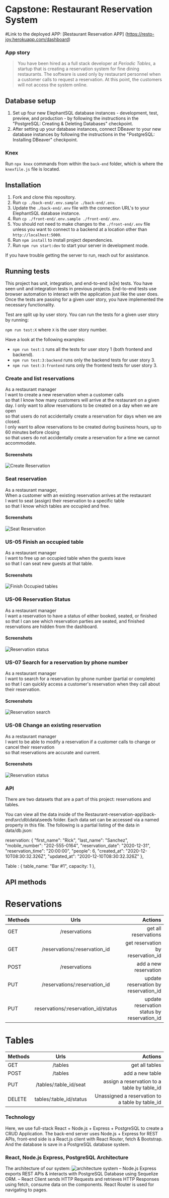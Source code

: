 # Capstone: Restaurant Reservation System

#Link to the deployed APP:
[Restaurant Reservation APP] (https://resto-joy.herokuapp.com/dashboard)

### App story

> You have been hired as a full stack developer at _Periodic Tables_, a startup that is creating a reservation system for fine dining restaurants.
> The software is used only by restaurant personnel when a customer calls to request a reservation.
> At this point, the customers will not access the system online.

## Database setup

1. Set up four new ElephantSQL database instances - development, test, preview, and production - by following the instructions in the "PostgreSQL: Creating & Deleting Databases" checkpoint.
1. After setting up your database instances, connect DBeaver to your new database instances by following the instructions in the "PostgreSQL: Installing DBeaver" checkpoint.

### Knex

Run `npx knex` commands from within the `back-end` folder, which is where the `knexfile.js` file is located.

## Installation

1. Fork and clone this repository.
1. Run `cp ./back-end/.env.sample ./back-end/.env`.
1. Update the `./back-end/.env` file with the connection URL's to your ElephantSQL database instance.
1. Run `cp ./front-end/.env.sample ./front-end/.env`.
1. You should not need to make changes to the `./front-end/.env` file unless you want to connect to a backend at a location other than `http://localhost:5000`.
1. Run `npm install` to install project dependencies.
1. Run `npm run start:dev` to start your server in development mode.

If you have trouble getting the server to run, reach out for assistance.

## Running tests

This project has unit, integration, and end-to-end (e2e) tests. You have seen unit and integration tests in previous projects.
End-to-end tests use browser automation to interact with the application just like the user does.
Once the tests are passing for a given user story, you have implemented the necessary functionality.

Test are split up by user story. You can run the tests for a given user story by running:

`npm run test:X` where `X` is the user story number.

Have a look at the following examples:

- `npm run test:1` runs all the tests for user story 1 (both frontend and backend).
- `npm run test:3:backend` runs only the backend tests for user story 3.
- `npm run test:3:frontend` runs only the frontend tests for user story 3.

### Create and list reservations

As a restaurant manager<br/>
I want to create a new reservation when a customer calls<br/>
so that I know how many customers will arrive at the restaurant on a given day.
I only want to allow reservations to be created on a day when we are open<br/>
so that users do not accidentally create a reservation for days when we are closed.<br/>
I only want to allow reservations to be created during business hours, up to 60 minutes before closing<br/>
so that users do not accidentally create a reservation for a time we cannot accommodate.

#### Screenshots

![Create Reservation](/Screenshots/Create_reservation.png)

### Seat reservation

As a restaurant manager, <br/>
When a customer with an existing reservation arrives at the restaurant<br/>
I want to seat (assign) their reservation to a specific table<br/>
so that I know which tables are occupied and free.

#### Screenshots

![Seat Reservation](/Screenshots/seat_reservation.PNG)

### US-05 Finish an occupied table

As a restaurant manager<br/>
I want to free up an occupied table when the guests leave<br/>
so that I can seat new guests at that table.<br/>

#### Screenshots

![Finish Occupied tables](/Screenshots/finish_tables.PNG)

### US-06 Reservation Status

As a restaurant manager<br/>
I want a reservation to have a status of either booked, seated, or finished<br/>
so that I can see which reservation parties are seated, and finished reservations are hidden from the dashboard.

#### Screenshots

![Reservation status](/Screenshots/seat_reservation.PNG)

### US-07 Search for a reservation by phone number

As a restaurant manager<br/>
I want to search for a reservation by phone number (partial or complete)<br/>
so that I can quickly access a customer's reservation when they call about their reservation.<br/>

#### Screenshots

![Reservation search](/Screenshots/seacrh_reservation.PNG)

### US-08 Change an existing reservation

As a restaurant manager<br/>
I want to be able to modify a reservation if a customer calls to change or cancel their reservation<br/>
so that reservations are accurate and current.

#### Screenshots

![Reservation status](/Screenshots/Edit_reservation.PNG)

### API

There are two datasets that are a part of this project: reservations and tables.

You can view all the data inside of the Restaurant-reservation-app\back-end\src\db\data\seeds folder. Each data set can be accessed via a named property in this file. The following is a partial listing of the data in data/db.json:

reservation: {
"first_name": "Rick",
"last_name": "Sanchez",
"mobile_number": "202-555-0164",
"reservation_date": "2020-12-31",
"reservation_time": "20:00:00",
"people": 6,
"created_at": "2020-12-10T08:30:32.326Z",
"updated_at": "2020-12-10T08:30:32.326Z"
},

Table : { table_name: "Bar #1", capacity: 1 },

## API methods

# Reservations

| Methods |                Urls                 |                                     Actions |
| :------ | :---------------------------------: | ------------------------------------------: |
| GET     |            /reservations            |                        get all reservations |
| GET     |    /reservations/:reservation_id    |           get reservation by reservation_id |
| POST    |            /reservations            |                       add a new reservation |
| PUT     |    /reservations/:reservation_id    |        update reservation by reservation_id |
| PUT     | reservations/:reservation_id/status | update reservation status by reservation_id |

# Tables

| Methods |          Urls           |                                         Actions |
| :------ | :---------------------: | ----------------------------------------------: |
| GET     |         /tables         |                                  get all tables |
| POST    |         /tables         |                                 add a new table |
| PUT     | /tables/:table_id/seat  |     assign a reservation to a table by table_id |
| DELETE  | tables/:table_id/status | Unassigned a reservation to a table by table_id |

### Technology

Here, we use full-stack React + Node.js + Express + PostgreSQL to create a CRUD Application. The back-end server uses Node.js + Express for REST APIs, front-end side is a React.js client with React Router, fetch & Bootstrap. And the database is save in a PostgreSQL database system.

### React, Node.js Express, PostgreSQL Architecture

The architecture of our system:
![architecture system](/Screenshots/architecture.png)
– Node.js Express exports REST APIs & interacts with PostgreSQL Database using Sequelize ORM.
– React Client sends HTTP Requests and retrieves HTTP Responses using fetch, consume data on the components. React Router is used for navigating to pages.
